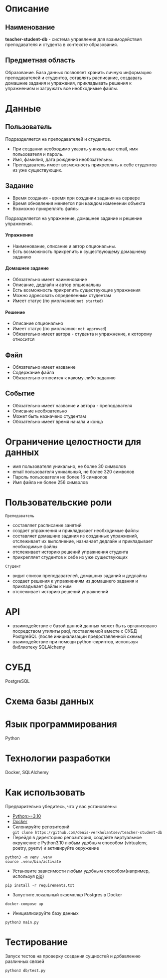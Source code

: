 # Описание
## Наименование
**teacher-student-db** - система управления для взаимодействия преподавателя и студента в контексте образования.
## Предметная область
Образование. База данных позволяет хранить личную информацию преподавателей и студентов, сотавлять расписание, создавать домашние задания и упражения, прикладывать решения к упражнениям и загружать все необходимые файлы.
# Данные
## Пользователь
Подразделяется на преподавателей и студентов. 
* При создании необходимо указать уникальные email, имя пользователя и пароль.
* Имя, фамилия, дата рождения необязательны.
* Преподаватель имеет возможность прикреплять к себе студентов из уже существующих.
## Задание
* Время создания - время при создании задания на сервере
* Время обновления меняется при каждом изменении объекта
* Возможно прикреплять файлы

Подразделяется на упражнение, домашнее задание и решение упражнения.

#### Упражнение

* Наименование, описание и автор опциональны.
* Есть возможность прикрепить к существующему домашнему заданию

#### Домашнее задание

* Обязательно имеет наименование
* Описание, дедлайн и автор опциональны
* Есть возможность прикрепить существующие упражнения
* Можно адресовать определенным студентам
* Имеет статус (по умолчанию:```not started```)

#### Решение

* Описание опционально
* Имеет статус (по умолчанию: ```not approved```)
* Обязательно имеет автора - студента и упражнение, к которому относится
## Файл 
* Обязательно имеет название
* Содержание файла
* Обязательно относится к какому-либо заданию

## Событие
* Обязательно имеет название и автора - преподавателя
* Описание необязательно
* Может быть назначено студентам
* Обязательно имеет время начала и конца

# Ограничение целостности для данных
* имя пользователя уникально, не более 30 символов
* email пользователя уникальный, не более 320 символов
* Пароль пользователя не более 16 символов
* Имя файла не более 256 символов

# Пользовательские роли
``` Преподаватель ```
* составляет расписание занятий
* создает упражнения и прикладывает необходимые файлы
* составляет домашние задания из созданных упражнений, отслеживает их выполнение, назначает дедлайн и прикладывает необходимые файлы
* отслеживает историю решений упражнения студента
* прикрепляет студентов к себе из уже существующих

``` Студент ```
* видит список преподавателей, домашних заданий и дедлайны
* создает решения к упражнениям из домашнего задания и прикладывает файлы к ним
* отслеживает историю решений упражнений

# API
* взаимодействие с базой данной данных может быть организовано посредством утилиты psql, поставляемой вместе с СУБД PostgreSQL (после инициализации предоставленной схемы)
* взаимодействие при помощи python-скриптов, используя библиотеку SQLAlchemy

# СУБД
PostgreSQL
# Cхема базы данных
[](/er_digram.pdf)
# Язык программирования
Python
# Технологии разработки
Docker, SQLAlchemy

# Как использовать
Предварительно убедитесь, что у вас установлены:
* [Python>=3.10](https://www.python.org/)
* [Docker](https://www.docker.com/)
* Склонируйте репозиторий \
```git clone https://github.com/denis-verkholantsev/teacher-student-db```
* Перейдя в директорию репозитория, создайте виртуальное окружение с Python3.10 любым
удобным способом (virtualenv, poetry, pyenv) и активируйте окружение
```
python3 -m venv .venv
source .venv/bin/activate
```
* Установите зависимости любым удобным способом(например, используя [pip](https://pip.pypa.io/en/stable/))
```
pip install -r requirements.txt
```
* Запустите локальный экземпляр Postgres в Docker
```
docker-compose up
```
* Инициализируйте базу данных
```
python3 main.py
```
# Тестирование
Запуск тестов на проверку создания сущностей и добавлению различных связей
```
python3 db/test.py
```

  
